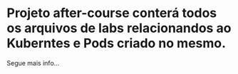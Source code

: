 # Projeto after-course conterá todos os arquivos de labs relacionandos ao Kuberntes e Pods criado no mesmo.
Segue mais info...

